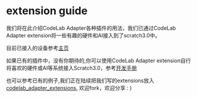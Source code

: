 # extension guide
我们将在此介绍CodeLab Adapter各种插件的用法，我们已通过CodeLab Adapter extension将一些有趣的硬件和AI接入到了scratch3.0中。

目前已接入的设备参考[主页](/)


如果已有的插件中，没有你期待的,你可以使用CodeLab Adapter extension自行将喜欢的硬件或AI等系统接入Scratch3.0，参考[开发手册](/dev_guide/helloworld/)

也可以参考已有的例子,我们正在陆续把我们写的extensions放入[codelab_adapter_extensions](https://github.com/CodeLabClub/codelab_adapter_extensions), 欢迎fork，欢迎分享 : )
